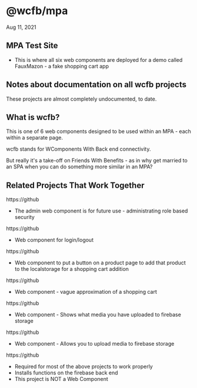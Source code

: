 # @wcfb/mpa

Aug 11, 2021

## MPA Test Site

- This is where all six web components are deployed for a demo called FauxMazon - a fake shopping cart app

## Notes about documentation on all wcfb projects

These projects are almost completely undocumented, to date.

## What is wcfb?

This is one of 6 web components designed to be used within an MPA - each within a separate page.

wcfb stands for WComponents With Back end connectivity.

But really it's a take-off on Friends With Benefits - as in why get married to an SPA when you can do something more similar in an MPA?

## Related Projects That Work Together

https://github

- The admin web component is for future use - administrating role based security

https://github

- Web component for login/logout

https://github

- Web component to put a button on a product page to add that product to the localstorage for a shopping cart addition

https://github

- Web component - vague approximation of a shopping cart

https://github

- Web component - Shows what media you have uploaded to firebase storage

https://github

- Web component - Allows you to upload media to firebase storage

https://github

- Required for most of the above projects to work properly
- Installs functions on the firebase back end
- This project is NOT a Web Component